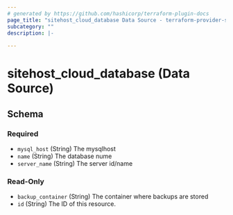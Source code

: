 ```yaml
---
# generated by https://github.com/hashicorp/terraform-plugin-docs
page_title: "sitehost_cloud_database Data Source - terraform-provider-sitehost"
subcategory: ""
description: |-
  
---
```


# sitehost_cloud_database (Data Source)





<!-- schema generated by tfplugindocs -->
## Schema

### Required

- `mysql_host` (String) The mysqlhost
- `name` (String) The database nume
- `server_name` (String) The server id/name

### Read-Only

- `backup_container` (String) The container where backups are stored
- `id` (String) The ID of this resource.


